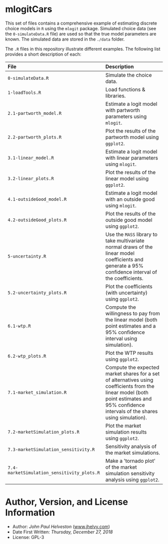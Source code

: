 # mlogitCars

This set of files contains a comprehensive example of estimating discrete choice models in `R` using the `mlogit` package. Simulated choice data (see the `0-simulateData.R` file) are used so that the true model parameters are known. The simulated data are stored in the `./data` folder.

The `.R` files in this repository illustrate different examples. The following list provides a short description of each:

|    File       |    Description    |
|:--------------|:------------------|
|`0-simulateData.R`       | Simulate the choice data.|
|`1-loadTools.R`          | Load functions & libraries.|
|`2.1-partworth_model.R`  | Estimate a logit model with partworth parameters using `mlogit`.|
|`2.2-partworth_plots.R`  | Plot the results of the partworth model using `ggplot2`.|
|`3.1-linear_model.R`     | Estimate a logit model with linear parameters using `mlogit`.||
|`3.2-linear_plots.R`     | Plot the results of the linear model using `ggplot2`.|
|`4.1-outsideGood_model.R`| Estimate a logit model with an outside good using `mlogit`.||
|`4.2-outsideGood_plots.R`| Plot the results of the outside good model using `ggplot2`.|
|`5-uncertainty.R`        | Use the `MASS` library to take multivariate normal draws of the linear model coefficients and generate a 95% confidence interval of the coefficients.|
|`5.2-uncertainty_plots.R`| Plot the coefficients (with uncertainty) using `ggplot2`.|
|`6.1-wtp.R`                | Compute the willingness to pay from the linear model (both point estimates and a 95% confidence interval using simulation).|
|`6.2-wtp_plots.R`| Plot the WTP results using `ggplot2`.|
|`7.1-market_simulation.R`  | Compute the expected market shares for a set of alternatives using coefficients from the linear model (both point estimates and 95% confidence intervals of the shares using simulation).|
|`7.2-marketSimulation_plots.R`| Plot the market simulation results using `ggplot2`.|
|`7.3-marketSimulation_sensitivity.R`| Sensitivity analysis of the market simulations.|
|`7.4-marketSimulation_sensitivity_plots.R`| Make a 'tornado plot' of the market simulation sensitivity analysis using `ggplot2`.|

# Author, Version, and License Information
- Author: *John Paul Helveston* (www.jhelvy.com)
- Date First Written: *Thursday, December 27, 2018*
- License: GPL-3
